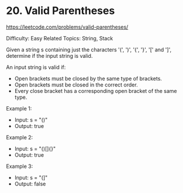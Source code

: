 # 20. Valid Parentheses

https://leetcode.com/problems/valid-parentheses/

Difficulty: Easy
Related Topics: String, Stack

Given a string s containing just the characters '(', ')', '{', '}', '[' and ']', determine if the input string is valid.

An input string is valid if:
  - Open brackets must be closed by the same type of brackets.
  - Open brackets must be closed in the correct order.
  - Every close bracket has a corresponding open bracket of the same type.

Example 1:
- Input: s = "()"
- Output: true

Example 2:
- Input: s = "()[]{}"
- Output: true

Example 3:
- Input: s = "(]"
- Output: false
